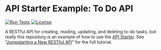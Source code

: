 # API Starter Example: To Do API

[![Run Tests](https://github.com/jefgodesky/api-starter-todo/actions/workflows/test.yml/badge.svg)](https://github.com/jefgodesky/api-starter-todo/actions/workflows/test.yml?query=branch%3Amain)
[![License](https://badgen.net/github/license/jefgodesky/api-starter-todo)](https://github.com/jefgodesky/api-starter-todo/blob/master/LICENSE)

A RESTful API for creating, reading, updating, and
deleting to-do tasks, but really this repository is an
example of how to use the
[API Starter](https://github.com/jefgodesky/api-starter).
See “[Jumpstarting a New RESTful API](https://medium.com/@jason.godesky/jumpstarting-a-new-restful-api-ef4cc553e809)”
for the full tutorial.